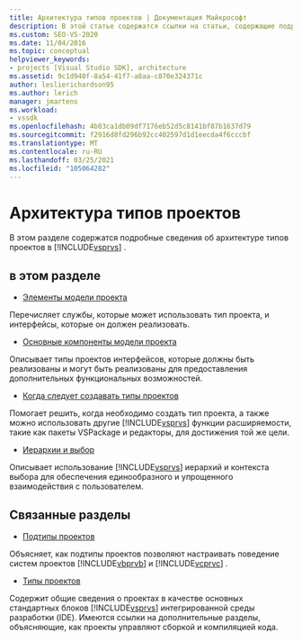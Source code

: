 ```yaml
---
title: Архитектура типов проектов | Документация Майкрософт
description: В этой статье содержатся ссылки на статьи, содержащие подробные сведения об архитектуре типов проектов в Visual Studio.
ms.custom: SEO-VS-2020
ms.date: 11/04/2016
ms.topic: conceptual
helpviewer_keywords:
- projects [Visual Studio SDK], architecture
ms.assetid: 9c1d940f-8a54-41f7-a8aa-c870e324371c
author: leslierichardson95
ms.author: lerich
manager: jmartens
ms.workload:
- vssdk
ms.openlocfilehash: 4b03ca1db09df7176eb52d5c8141bf87b1637d79
ms.sourcegitcommit: f2916d8fd296b92cc402597d1d1eecda4f6cccbf
ms.translationtype: MT
ms.contentlocale: ru-RU
ms.lasthandoff: 03/25/2021
ms.locfileid: "105064282"
---
```

# <a name="project-types-architecture"></a>Архитектура типов проектов
В этом разделе содержатся подробные сведения об архитектуре типов проектов в [!INCLUDE[vsprvs](../../code-quality/includes/vsprvs_md.md)] .

## <a name="in-this-section"></a>в этом разделе
- [Элементы модели проекта](../../extensibility/internals/elements-of-a-project-model.md)

 Перечисляет службы, которые может использовать тип проекта, и интерфейсы, которые он должен реализовать.

- [Основные компоненты модели проекта](../../extensibility/internals/project-model-core-components.md)

 Описывает типы проектов интерфейсов, которые должны быть реализованы и могут быть реализованы для предоставления дополнительных функциональных возможностей.

- [Когда следует создавать типы проектов](../../extensibility/internals/when-to-create-project-types.md)

 Помогает решить, когда необходимо создать тип проекта, а также можно использовать другие [!INCLUDE[vsprvs](../../code-quality/includes/vsprvs_md.md)] функции расширяемости, такие как пакеты VSPackage и редакторы, для достижения той же цели.

- [Иерархии и выбор](../../extensibility/internals/hierarchies-and-selection.md)

 Описывает использование [!INCLUDE[vsprvs](../../code-quality/includes/vsprvs_md.md)] иерархий и контекста выбора для обеспечения единообразного и упрощенного взаимодействия с пользователем.

## <a name="related-sections"></a>Связанные разделы
- [Подтипы проектов](../../extensibility/internals/project-subtypes.md)

 Объясняет, как подтипы проектов позволяют настраивать поведение систем проектов [!INCLUDE[vbprvb](../../code-quality/includes/vbprvb_md.md)] и [!INCLUDE[vcprvc](../../code-quality/includes/vcprvc_md.md)] .

- [Типы проектов](../../extensibility/internals/project-types.md)

 Содержит общие сведения о проектах в качестве основных стандартных блоков [!INCLUDE[vsprvs](../../code-quality/includes/vsprvs_md.md)] интегрированной среды разработки (IDE). Имеются ссылки на дополнительные разделы, объясняющие, как проекты управляют сборкой и компиляцией кода.
